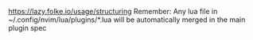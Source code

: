 
https://lazy.folke.io/usage/structuring
Remember: Any lua file in ~/.config/nvim/lua/plugins/*.lua will be automatically merged in the main plugin spec
